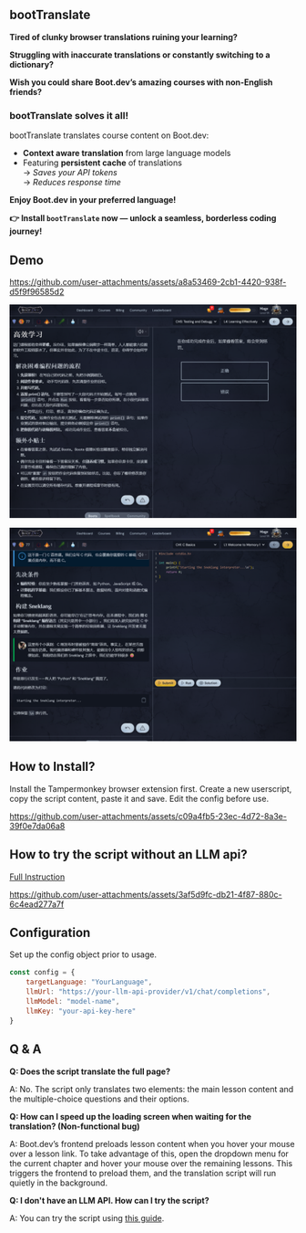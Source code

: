 ## bootTranslate

**Tired of clunky browser translations ruining your learning?**  

**Struggling with inaccurate translations or constantly switching to a dictionary?**  

**Wish you could share Boot.dev’s amazing courses with non-English friends?**  

### **bootTranslate solves it all!**

bootTranslate translates course content on Boot.dev:

- **Context aware translation** from large language models 
- Featuring **persistent cache** of translations  
  → *Saves your API tokens*  
  → *Reduces response time*  

**Enjoy Boot.dev in your preferred language!**  

**👉 Install `bootTranslate` now — unlock a seamless, borderless coding journey!**

## Demo

https://github.com/user-attachments/assets/a8a53469-2cb1-4420-938f-d5f9f96585d2

![](./demo_assets/screenshot1.png)

![](./demo_assets/screenshot2.png)

## How to Install?

Install the Tampermonkey browser extension first. Create a new userscript, copy the script content, paste it and save. Edit the config before use.

https://github.com/user-attachments/assets/c09a4fb5-23ec-4d72-8a3e-39f0e7da06a8

## How to try the script without an LLM api?
[Full Instruction](./pre_translated_python_chapter_1/README.md)

https://github.com/user-attachments/assets/3af5d9fc-db21-4f87-880c-6c4ead277a7f

## Configuration

Set up the config object prior to usage.

```javascript
const config = {
    targetLanguage: "YourLanguage",
    llmUrl: "https://your-llm-api-provider/v1/chat/completions",
    llmModel: "model-name",
    llmKey: "your-api-key-here"
}
```

## Q & A

**Q: Does the script translate the full page?**

 A: No. The script only translates two elements: the main lesson content and the multiple-choice questions and their options.

**Q: How can I speed up the loading screen when waiting for the translation? (Non-functional bug)**

 A: Boot.dev’s frontend preloads lesson content when you hover your mouse over a lesson link. To take advantage of this, open the dropdown menu for the current chapter and hover your mouse over the remaining lessons. This triggers the frontend to preload them, and the translation script will run quietly in the background.

**Q: I don't have an LLM API. How can I try the script?**

 A: You can try the script using [this guide](./pre_translated_python_chapter_1/README.md).